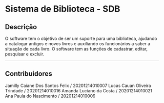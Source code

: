 # Sistema de Biblioteca - SDB

## Descrição

O software tem o objetivo de ser um suporte para uma biblioteca, ajudando a catalogar antigos e novos livros e auxiliando os funcionários a saber a situação de cada livro. O software tem as funções de cadastrar, editar, pesquisar e excluir.

__________________________________________________________________________________
## Contribuidores

Jamilly Caiane Dos Santos Felix / 20201214010007
Lucas Cauan Oliveira Trindade / 20201214010016
Amanda Luciano da Costa / 20201214010021
Ana Paula do Nascimento / 20201214010009
